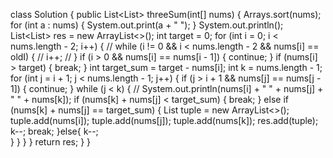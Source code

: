 class Solution {
    public List<List<Integer>> threeSum(int[] nums) {
        Arrays.sort(nums);
        for (int a : nums) {
            System.out.print(a + " ");
        }
        System.out.println();
        List<List<Integer>> res = new ArrayList<>();
        int target = 0;
        for (int i = 0; i < nums.length - 2; i++) {
            // while (i != 0 && i < nums.length - 2 && nums[i] == oldI) {
            // i++;
            // }
            if (i > 0 && nums[i] == nums[i - 1]) {
                continue;
            }
            if (nums[i] > target) {
                break;
            }
            int target_sum = target - nums[i];
            int k = nums.length - 1;
            for (int j = i + 1; j < nums.length - 1; j++) {
                if (j > i + 1 && nums[j] == nums[j - 1]) {
                    continue;
                }
                while (j < k) {
                    // System.out.println(nums[i] + " " + nums[j] + " " + nums[k]);
                    if (nums[k] + nums[j] < target_sum) {
                        break;
                    }
                    else if (nums[k] + nums[j] == target_sum) {
                        List<Integer> tuple = new ArrayList<>();
                        tuple.add(nums[i]);
                        tuple.add(nums[j]);
                        tuple.add(nums[k]);
                        res.add(tuple);
                        k--;
                        break;
                    }else{
                        k--;    
                    }
                }
            }
        }
        return res;
    }
}